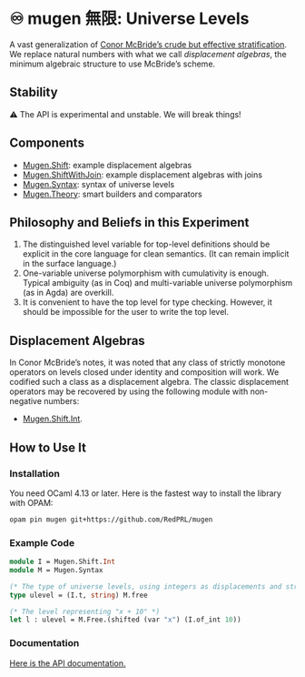 # ♾️ mugen 無限: Universe Levels

A vast generalization of [Conor McBride’s crude but effective stratification](https://personal.cis.strath.ac.uk/conor.mcbride/Crude.pdf). We replace natural numbers with what we call _displacement algebras_, the minimum algebraic structure to use McBride’s scheme.

## Stability

⚠ The API is experimental and unstable. We will break things!

## Components

- [Mugen.Shift](https://redprl.org/mugen/mugen/Mugen/Shift): example displacement algebras
- [Mugen.ShiftWithJoin](https://redprl.org/mugen/mugen/Mugen/ShiftWithJoin): example displacement algebras with joins
- [Mugen.Syntax](https://redprl.org/mugen/mugen/Mugen/Syntax): syntax of universe levels
- [Mugen.Theory](https://redprl.org/mugen/mugen/Mugen/Theory): smart builders and comparators

## Philosophy and Beliefs in this Experiment

1. The distinguished level variable for top-level definitions should be explicit in the core language for clean semantics. (It can remain implicit in the surface language.)
2. One-variable universe polymorphism with cumulativity is enough. Typical ambiguity (as in Coq) and multi-variable universe polymorphism (as in Agda) are overkill.
3. It is convenient to have the top level for type checking. However, it should be impossible for the user to write the top level.

## Displacement Algebras

In Conor McBride’s notes, it was noted that any class of strictly monotone operators on levels closed under identity and composition will work. We codified such a class as a displacement algebra. The classic displacement operators may be recovered by using the following module with non-negative numbers:

- [Mugen.Shift.Int](https://redprl.org/mugen/mugen/Mugen/Shift/Int).

## How to Use It

### Installation

You need OCaml 4.13 or later. Here is the fastest way to install the library with OPAM:

```sh
opam pin mugen git+https://github.com/RedPRL/mugen
```

### Example Code

```ocaml
module I = Mugen.Shift.Int
module M = Mugen.Syntax

(* The type of universe levels, using integers as displacements and strings as variable names. *)
type ulevel = (I.t, string) M.free

(* The level representing "x + 10" *)
let l : ulevel = M.Free.(shifted (var "x") (I.of_int 10))
```

### Documentation

[Here is the API documentation.](https://redprl.org/mugen/mugen/Mugen)
